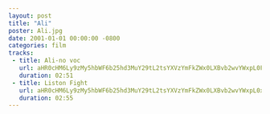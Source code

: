 ```yaml
---
layout: post
title: "Ali"
poster: Ali.jpg
date: 2001-01-01 00:00:00 -0800
categories: film
tracks:
 - title: Ali-no voc 
   url: aHR0cHM6Ly9zMy5hbWF6b25hd3MuY29tL2tsYXVzYmFkZWx0LXBvb2wvYWxpL0FsaS1ubyB2b2MubXAz
   duration: 02:51
 - title: Liston Fight
   url: aHR0cHM6Ly9zMy5hbWF6b25hd3MuY29tL2tsYXVzYmFkZWx0LXBvb2wvYWxpL0xpc3RvbiBGaWdodC5tcDM=
   duration: 02:55
---
```

